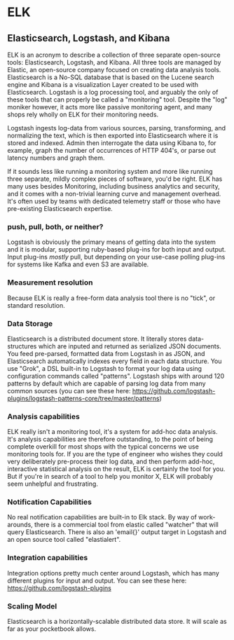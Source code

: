 # ELK

## Elasticsearch, Logstash, and Kibana

ELK is an acronym to describe a collection of three separate open-source tools:
Elasticsearch, Logstash, and Kibana. All three tools are managed by Elastic, an
open-source company focused on creating data analysis tools. Elasticsearch is
a No-SQL database that is based on the Lucene search engine and Kibana is a
visualization Layer created to be used with Elasticsearch.  Logstash is a log
processing tool, and arguably the only of these tools that can properly be
called a "monitoring" tool. Despite the "log" moniker however, it acts more
like passive monitoring agent, and many shops rely wholly on ELK for their
monitoring needs. 

Logstash ingests log-data from various sources, parsing, transforming, and
normalizing the text, which is then exported into Elasticsearch where it is
stored and indexed. Admin then interrogate the data using Kibana to, for
example, graph the number of occurrences of HTTP 404's, or parse out latency
numbers and graph them.

If it sounds less like running a monitoring system and more like running three
separate, mildly complex pieces of software, you'd be right. ELK has many uses
besides Monitoring, including business analytics and security, and it comes
with a non-trivial learning curve and management overhead. It's often used by
teams with dedicated telemetry staff or those who have pre-existing
Elasticsearch expertise.

### push, pull, both, or neither?
Logstash is obviously the primary means of getting data into the system and it
is modular, supporting ruby-based plug-ins for both input and output. Input
plug-ins *mostly* pull, but depending on your use-case polling plug-ins for
systems like Kafka and even S3 are available. 

### Measurement resolution 
Because ELK is really a free-form data analysis tool there is no "tick", or
standard resolution. 

### Data Storage 
Elasticsearch is a distributed document store. It literally stores
data-structures which are inputed and returned as serialized JSON documents.
You feed pre-parsed, formatted data from Logstash in as JSON, and Elasticsearch
automatically indexes every field in each data structure. You use "Grok", a DSL
built-in to Logstash to format your log data using configuration commands
called "patterns".  Logstash ships with around 120 patterns by default which
are capable of parsing log data from many common sources (you can see these
here:
https://github.com/logstash-plugins/logstash-patterns-core/tree/master/patterns)

### Analysis capabilities
ELK really isn't a monitoring tool, it's a system for add-hoc data analysis.
It's analysis capabilities are therefore outstanding, to the point of being
complete overkill for most shops with the typical concerns we use monitoring
tools for. If you are the type of engineer who wishes they could very
deliberately pre-process their log data, and then perform add-hoc, interactive
statistical analysis on the result, ELK is certainly the tool for you. But if
you're in search of a tool to help you monitor X, ELK will probably seem
unhelpful and frustrating.

### Notification Capabilities
No real notification capabilities are built-in to Elk stack. By way of
work-arounds, there is a commercial tool from elastic called "watcher" that
will query Elasticsearch.  There is also an 'email{}' output target in Logstash
and an open source tool called "elastialert".

### Integration capabilities
Integration options pretty much center around Logstash, which has many
different plugins for input and output. You can see these here:
https://github.com/logstash-plugins

### Scaling Model
Elasticsearch is a horizontally-scalable distributed data store. It will scale
as far as your pocketbook allows. 
